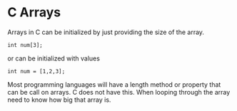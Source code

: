 # C Arrays

Arrays in C can be initialized by just providing the size of the array.

```
int num[3];
```

or can be initialized with values

```
int num = [1,2,3];
```

Most programming languages will have a length method or property that can be call on arrays.  C does not have this.  When looping through the array need to know how big that array is.
